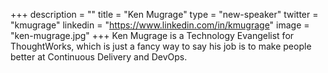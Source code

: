 +++
description = ""
title = "Ken Mugrage"
type = "new-speaker"
twitter = "kmugrage"
linkedin = "https://www.linkedin.com/in/kmugrage"
image = "ken-mugrage.jpg"
+++
Ken Mugrage is a Technology Evangelist for ThoughtWorks, which is just a fancy way to say his job is to make people better at Continuous Delivery and DevOps.